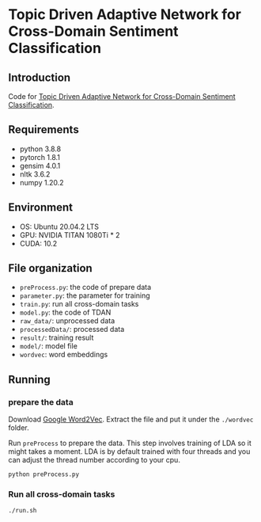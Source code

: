 # Topic Driven Adaptive Network for Cross-Domain Sentiment Classification  

## Introduction

Code for [Topic Driven Adaptive Network for Cross-Domain Sentiment Classification](https://www.sciencedirect.com/science/article/pii/S0306457322003314).

## Requirements

* python 3.8.8
* pytorch 1.8.1
* gensim 4.0.1
* nltk 3.6.2
* numpy 1.20.2



## Environment

- OS: Ubuntu 20.04.2 LTS
- GPU: NVIDIA TITAN 1080Ti \* 2
- CUDA: 10.2



## File organization

* `preProcess.py`: the code of prepare data
* `parameter.py`: the parameter for training
* `train.py`: run all cross-domain tasks
* `model.py`: the code of TDAN
* `raw_data/`: unprocessed data
* `processedData/`: processed data
* `result/`: training result
* `model/`: model file
* `wordvec`: word embeddings

## Running

### prepare the data

Download [Google Word2Vec](https://code.google.com/archive/p/word2vec/). Extract the file and put it under the `./wordvec` folder.

Run `preProcess` to prepare the data. This step involves training of LDA so it might takes a moment. LDA is by default trained with four threads and you can adjust the thread number according to your cpu.

```
python preProcess.py
```

### Run all cross-domain tasks

```
./run.sh
```

